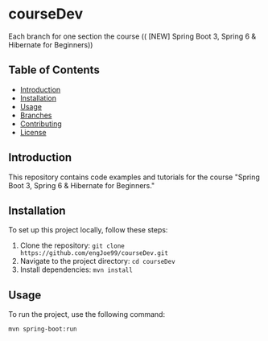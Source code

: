 # courseDev
Each branch for one section the course (( [NEW] Spring Boot 3, Spring 6 & Hibernate for Beginners))

## Table of Contents
- [Introduction](#introduction)
- [Installation](#installation)
- [Usage](#usage)
- [Branches](#branches)
- [Contributing](#contributing)
- [License](#license)

## Introduction
This repository contains code examples and tutorials for the course "Spring Boot 3, Spring 6 & Hibernate for Beginners."

## Installation
To set up this project locally, follow these steps:
1. Clone the repository: `git clone https://github.com/engJoe99/courseDev.git`
2. Navigate to the project directory: `cd courseDev`
3. Install dependencies: `mvn install`

## Usage
To run the project, use the following command:
```sh
mvn spring-boot:run
